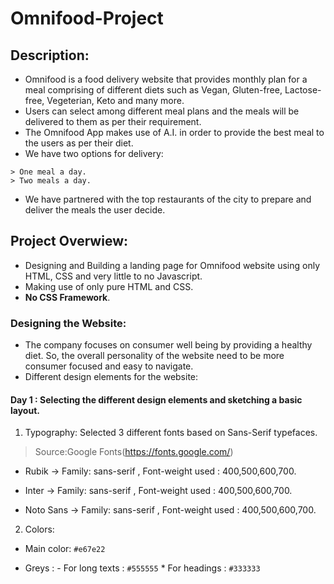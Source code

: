 # Omnifood-Project

## Description: 
- Omnifood is a food delivery website that provides monthly plan for a meal comprising of different diets such as Vegan, Gluten-free, Lactose-free, Vegeterian, Keto and many more.
- Users can select among different meal plans and the meals will be delivered to them as per their requirement.
- The Omnifood App makes use of A.I. in order to provide the best meal to the users as per their diet.
- We have two options for delivery: 
```
> One meal a day.
> Two meals a day.
```
- We have partnered with the top restaurants of the city to prepare and deliver the meals the user decide.

## Project Overwiew:
- Designing and Building a landing page for Omnifood website using only HTML, CSS and very little to no Javascript.
- Making use of only pure HTML and CSS. 
- **No CSS Framework**.

### Designing the Website:
- The company focuses on consumer well being by providing a healthy diet. So, the overall personality of the website need to be more consumer focused and easy to navigate.
- Different design elements for the website:

#### Day 1 : Selecting the different design elements and sketching a basic layout.

1. Typography: Selected 3 different fonts based on Sans-Serif typefaces.
> Source:Google Fonts(https://fonts.google.com/)
- Rubik -> Family: sans-serif , Font-weight used : 400,500,600,700.
* Inter -> Family: sans-serif , Font-weight used : 400,500,600,700.
+ Noto Sans -> Family: sans-serif , Font-weight used : 400,500,600,700.

2. Colors: 
- Main color: `#e67e22`
* Greys : - For long texts : `#555555`
          * For headings : `#333333` 

